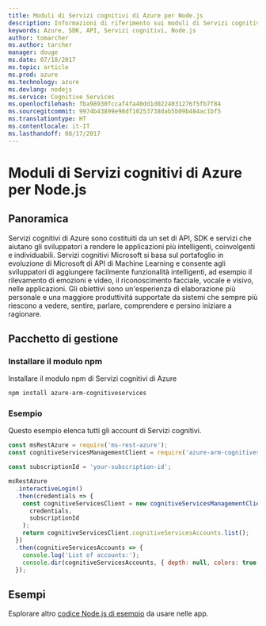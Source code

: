 ```yaml
---
title: Moduli di Servizi cognitivi di Azure per Node.js
description: Informazioni di riferimento sui moduli di Servizi cognitivi di Azure per Node.js
keywords: Azure, SDK, API, Servizi cognitivi, Node.js
author: tomarcher
ms.author: tarcher
manager: douge
ms.date: 07/18/2017
ms.topic: article
ms.prod: azure
ms.technology: azure
ms.devlang: nodejs
ms.service: Cognitive Services
ms.openlocfilehash: fba98930fccaf4fa40dd1d0224031276f5fb7f84
ms.sourcegitcommit: 9974b43899e98df10253738dab5b09b484ac1bf5
ms.translationtype: HT
ms.contentlocale: it-IT
ms.lasthandoff: 08/17/2017
---
```

# <a name="azure-cognitive-services-modules-for-nodejs"></a>Moduli di Servizi cognitivi di Azure per Node.js

## <a name="overview"></a>Panoramica

Servizi cognitivi di Azure sono costituiti da un set di API, SDK e servizi che aiutano gli sviluppatori a rendere le applicazioni più intelligenti, coinvolgenti e individuabili. Servizi cognitivi Microsoft si basa sul portafoglio in evoluzione di Microsoft di API di Machine Learning e consente agli sviluppatori di aggiungere facilmente funzionalità intelligenti, ad esempio il rilevamento di emozioni e video, il riconoscimento facciale, vocale e visivo, nelle applicazioni. Gli obiettivi sono un'esperienza di elaborazione più personale e una maggiore produttività supportate da sistemi che sempre più riescono a vedere, sentire, parlare, comprendere e persino iniziare a ragionare.

## <a name="management-package"></a>Pacchetto di gestione

### <a name="install-the-npm-module"></a>Installare il modulo npm

Installare il modulo npm di Servizi cognitivi di Azure

```bash
npm install azure-arm-cognitiveservices
```

### <a name="example"></a>Esempio

Questo esempio elenca tutti gli account di Servizi cognitivi.

```javascript
const msRestAzure = require('ms-rest-azure');
const cognitiveServicesManagementClient = require('azure-arm-cognitiveservices');

const subscriptionId = 'your-subscription-id';

msRestAzure
  .interactiveLogin()
  .then(credentials => {
    const cognitiveServicesClient = new cognitiveServicesManagementClient(
      credentials,
      subscriptionId
    );
    return cognitiveServicesClient.cognitiveServicesAccounts.list();
  })
  .then(cognitiveServicesAccounts => {
    console.log('List of accounts:');
    console.dir(cognitiveServicesAccounts, { depth: null, colors: true });    
  });

```

## <a name="samples"></a>Esempi

Esplorare altro [codice Node.js di esempio](https://azure.microsoft.com/resources/samples/?platform=nodejs) da usare nelle app.
